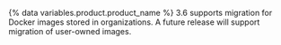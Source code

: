 {% data variables.product.product_name %} 3.6 supports migration for Docker images stored in organizations. A future release will support migration of user-owned images.
